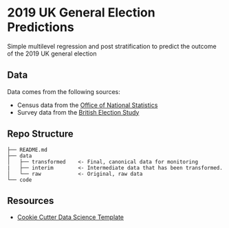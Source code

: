 # 2019 UK General Election Predictions 

Simple multilevel regression and post stratification to predict the outcome of the 2019 UK general election 

## Data

Data comes from the following sources:
* Census data from the [Office of National Statistics](https://www.ons.gov.uk/datasets/create)
* Survey data from the [British Election Study](https://www.britishelectionstudy.com/data)


## Repo Structure
```
├── README.md  
├── data
│   ├── transformed    <- Final, canonical data for monitoring
|   ├── interim        <- Intermediate data that has been transformed.
│   └── raw            <- Original, raw data 
└── code 
```


## Resources
* [Cookie Cutter Data Science Template](https://github.com/drivendata/cookiecutter-data-science)